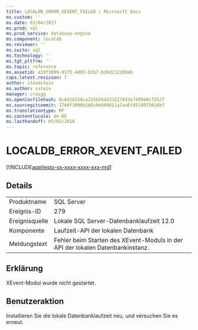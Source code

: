 ```yaml
---
title: LOCALDB_ERROR_XEVENT_FAILED | Microsoft Docs
ms.custom: ''
ms.date: 03/04/2017
ms.prod: sql
ms.prod_service: database-engine
ms.component: localdb
ms.reviewer: ''
ms.suite: sql
ms.technology: ''
ms.tgt_pltfrm: ''
ms.topic: reference
ms.assetid: e33f3809-0175-4d83-b1b7-b29d23238846
caps.latest.revision: 7
author: stevestein
ms.author: sstein
manager: craigg
ms.openlocfilehash: 0c8d2d150ca215b55d333227833e749948c72527
ms.sourcegitcommit: 1740f3090b168c0e809611a7aa6fd514075616bf
ms.translationtype: MT
ms.contentlocale: de-DE
ms.lasthandoff: 05/03/2018
---
```

# <a name="localdberrorxeventfailed"></a>LOCALDB_ERROR_XEVENT_FAILED
[!INCLUDE[appliesto-ss-xxxx-xxxx-xxx-md](../../includes/appliesto-ss-xxxx-xxxx-xxx-md.md)]
    
## <a name="details"></a>Details  
  
|||  
|-|-|  
|Produktname|SQL Server|  
|Ereignis-ID|279|  
|Ereignisquelle|Lokale SQL Server-Datenbanklaufzeit 12.0|  
|Komponente|Laufzeit-API der lokalen Datenbank|  
|Meldungstext|Fehler beim Starten des XEvent-Moduls in der API der lokalen Datenbankinstanz.|  
  
## <a name="explanation"></a>Erklärung  
 XEvent-Modul wurde nicht gestartet.  
  
## <a name="user-action"></a>Benutzeraktion  
 Installieren Sie die lokale Datenbanklaufzeit neu, und versuchen Sie es erneut.  
  
  
